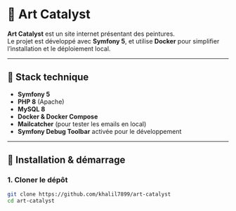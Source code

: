 # 🎨 Art Catalyst

**Art Catalyst** est un site internet présentant des peintures.  
Le projet est développé avec **Symfony 5**, et utilise **Docker** pour simplifier l’installation et le déploiement local.

---

## 🧰 **Stack technique**

- **Symfony 5**
- **PHP 8** (Apache)
- **MySQL 8**
- **Docker & Docker Compose**
- **Mailcatcher** (pour tester les emails en local)
- **Symfony Debug Toolbar** activée pour le développement

---

## 🚀 **Installation & démarrage**

### 1. Cloner le dépôt

```bash
git clone https://github.com/khalil7899/art-catalyst
cd art-catalyst
